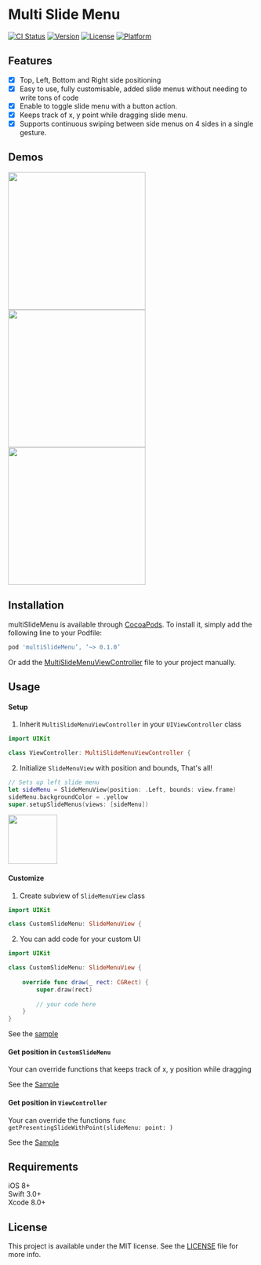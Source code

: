 # Multi Slide Menu

[![CI Status](http://img.shields.io/travis/WataruMaeda/multiSlideMenu.svg?style=flat)](https://travis-ci.org/WataruMaeda/multiSlideMenu)
[![Version](https://img.shields.io/cocoapods/v/multiSlideMenu.svg?style=flat)](http://cocoapods.org/pods/multiSlideMenu)
[![License](https://img.shields.io/cocoapods/l/multiSlideMenu.svg?style=flat)](http://cocoapods.org/pods/multiSlideMenu)
[![Platform](https://img.shields.io/cocoapods/p/multiSlideMenu.svg?style=flat)](http://cocoapods.org/pods/multiSlideMenu)

## Features

- [x] Top, Left, Bottom and Right side positioning
- [x] Easy to use, fully customisable, added slide menus without needing to write tons of code
- [x] Enable to toggle slide menu with a button action.
- [x] Keeps track of x, y point while dragging slide menu.
- [x] Supports continuous swiping between side menus on 4 sides in a single gesture.

## Demos

<img src="https://github.com/WataruMaeda/multiSlideMenu/blob/master/gifs/example1.gif" width="280">  <img src="https://github.com/WataruMaeda/multiSlideMenu/blob/master/gifs/example2.gif" width="280">  <img src="https://github.com/WataruMaeda/multiSlideMenu/blob/master/gifs/example3.gif" width="280">

## Installation

multiSlideMenu is available through [CocoaPods](http://cocoapods.org). To install
it, simply add the following line to your Podfile:

```ruby
pod 'multiSlideMenu’, ‘~> 0.1.0’
```

Or add the [MultiSlideMenuViewController](https://github.com/WataruMaeda/multiSlideMenu/blob/master/multiSlideMenu/Classes/MultiSlideMenuViewController.swift) file to your project manually.

## Usage

#### Setup

 1. Inherit `MultiSlideMenuViewController` in your `UIViewController` class
 
```Swift
import UIKit

class ViewController: MultiSlideMenuViewController {
```

 2. Initialize `SlideMenuView` with position and bounds, That's all!
 
```Swift
// Sets up left slide menu
let sideMenu = SlideMenuView(position: .Left, bounds: view.frame)
sideMenu.backgroundColor = .yellow
super.setupSlideMenus(views: [sideMenu])
```

<img src="https://github.com/WataruMaeda/multiSlideMenu/blob/master/gifs/sample.gif" width="100">
 
#### Customize

1. Create subview of `SlideMenuView` class

```Swift
import UIKit

class CustomSlideMenu: SlideMenuView {
```

2. You can add code for your custom UI

```Swift
import UIKit

class CustomSlideMenu: SlideMenuView {
  
    override func draw(_ rect: CGRect) {
        super.draw(rect)
        
        // your code here
    }
}
```
See the [sample](https://github.com/WataruMaeda/multiSlideMenu/blob/master/demos/demo1/demo1/CustomSlideMenu.swift)

#### Get position in `CustomSlideMenu`

Your can override functions that keeps track of x, y position while dragging

See the [Sample](https://github.com/WataruMaeda/multiSlideMenu/blob/master/demos/demo1/demo1/CustomSlideMenu.swift#L76#L119)

#### Get position in `ViewController`

Your can override the functions `func getPresentingSlideWithPoint(slideMenu: point: )`
 
 See the [Sample](https://github.com/WataruMaeda/multiSlideMenu/blob/master/demos/Demo3/Demo3/ViewController.swift#L65)
 
## Requirements

iOS 8+  
Swift 3.0+  
Xcode 8.0+

## License

This project is available under the MIT license. See the [LICENSE](https://github.com/WataruMaeda/multiSlideMenu/blob/master/LICENSE) file for more info.
